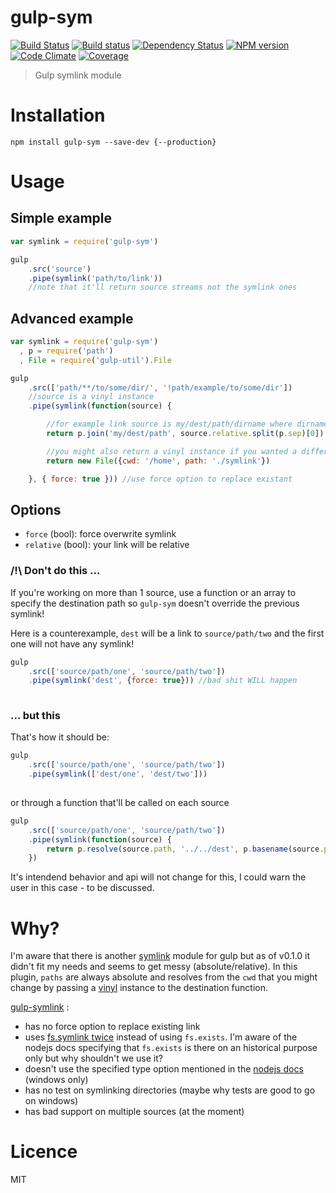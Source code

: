 gulp-sym
========

[![Build Status](https://travis-ci.org/soyuka/gulp-sym.svg?branch=master)](https://travis-ci.org/soyuka/gulp-sym)
[![Build status](https://ci.appveyor.com/api/projects/status/al6dv384q7jwgsfs)](https://ci.appveyor.com/project/soyuka/gulp-sym)
[![Dependency Status](https://david-dm.org/soyuka/gulp-sym.svg)](https://david-dm.org/soyuka/gulp-sym)
[![NPM version](https://badge.fury.io/js/gulp-sym.svg)](http://badge.fury.io/js/gulp-sym)
[![Code Climate](https://codeclimate.com/github/soyuka/gulp-sym.png)](https://codeclimate.com/github/soyuka/gulp-sym)
[![Coverage](https://codeclimate.com/github/soyuka/gulp-sym/coverage.png)](https://codeclimate.com/github/soyuka/gulp-sym)

> Gulp symlink module

# Installation

```
npm install gulp-sym --save-dev {--production}
```

# Usage

## Simple example

```javascript
var symlink = require('gulp-sym')

gulp
	.src('source')
	.pipe(symlink('path/to/link'))
	//note that it'll return source streams not the symlink ones

```

## Advanced example

```javascript
var symlink = require('gulp-sym')
  , p = require('path')
  , File = require('gulp-util').File

gulp
	.src(['path/**/to/some/dir/', '!path/example/to/some/dir'])
	//source is a vinyl instance
	.pipe(symlink(function(source) {

		//for example link source is my/dest/path/dirname where dirname matches the glob pattern
		return p.join('my/dest/path', source.relative.split(p.sep)[0])

		//you might also return a vinyl instance if you wanted a different cwd
		return new File({cwd: '/home', path: './symlink'})

	}, { force: true })) //use force option to replace existant
```

## Options

- `force` (bool): force overwrite symlink
- `relative` (bool): your link will be relative

### /!\ Don't do this ...

If you're working on more than 1 source, use a function or an array to specify the destination path so `gulp-sym` doesn't override the previous symlink!

Here is a counterexample, `dest` will be a link to `source/path/two` and the first one will not have any symlink!

```javascript
gulp
	.src(['source/path/one', 'source/path/two'])
	.pipe(symlink('dest', {force: true})) //bad shit WILL happen
	
```

### ... but this

That's how it should be:
```javascript
gulp
	.src(['source/path/one', 'source/path/two'])
	.pipe(symlink(['dest/one', 'dest/two']))
	
```
or through a function that'll be called on each source 

```javascript
gulp
	.src(['source/path/one', 'source/path/two'])
	.pipe(symlink(function(source) {
		return p.resolve(source.path, '../../dest', p.basename(source.path))
	})

```

It's intendend behavior and api will not change for this, I could warn the user in this case - to be discussed.

# Why?

I'm aware that there is another [symlink](https://github.com/ben-eb/gulp-symlink) module for gulp but as of v0.1.0 it didn't fit my needs and seems to get messy (absolute/relative). In this plugin, `paths` are always absolute and resolves from the `cwd` that you might change by passing a [vinyl](https://github.com/wearefractal/vinyl) instance to the destination function.

[gulp-symlink](https://github.com/ben-eb/gulp-symlink) :
- has no force option to replace existing link
- uses [fs.symlink twice](https://github.com/ben-eb/gulp-symlink/blob/master/index.js#L54) instead of using `fs.exists`. I'm aware of the nodejs docs specifying that `fs.exists` is there on an historical purpose only but why shouldn't we use it?
- doesn't use the specified type option mentioned in the [nodejs docs](http://nodejs.org/api/fs.html#fs_fs_symlink_srcpath_dstpath_type_callback) (windows only)
- has no test on symlinking directories (maybe why tests are good to go on windows)
- has bad support on multiple sources (at the moment)

# Licence

MIT
